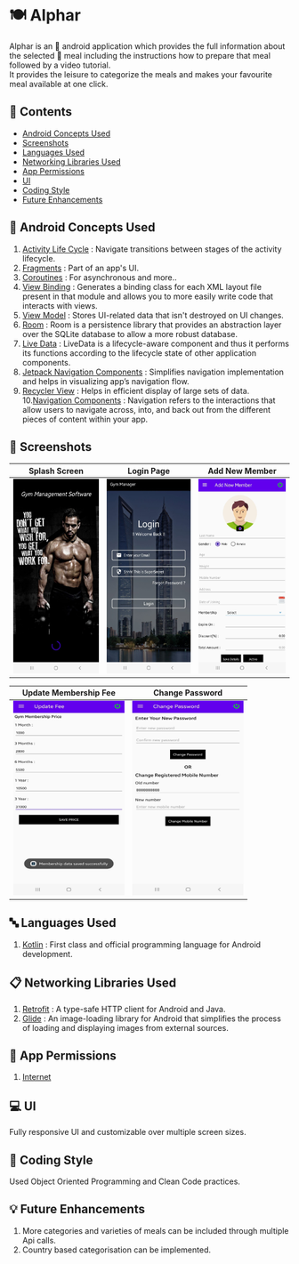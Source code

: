 # :plate_with_cutlery: Alphar

Alphar is an 📱 android application which provides the full information about the selected 🥞	meal including the instructions how to prepare that meal 
followed by a video tutorial.   
It provides the leisure to categorize the meals and makes your favourite meal available at one click.

## 📜 Contents

* [Android Concepts Used](https://github.com/rahulmangla28/Alphar#-android-concepts-used)
* [Screenshots](https://github.com/rahulmangla28/Alphar#-screenshots)
* [Languages Used](https://github.com/rahulmangla28/Alphar#-languages-used)
* [Networking Libraries Used](https://github.com/rahulmangla28/Alphar#-networking-libraries-used)
* [App Permissions](https://github.com/rahulmangla28/Alphar#-app-permissions)
* [UI](https://github.com/rahulmangla28/Alphar#-ui)
* [Coding Style](https://github.com/rahulmangla28/Alphar#-coding-style)
* [Future Enhancements](https://github.com/rahulmangla28/Alphar#-future-enhancements)

## 📑 Android Concepts Used

1. [Activity Life Cycle](https://developer.android.com/guide/components/activities/activity-lifecycle) : Navigate transitions between stages of the activity lifecycle.
2. [Fragments](https://developer.android.com/guide/fragments?gclid=EAIaIQobChMIsK261LHG-QIVgJRmAh0dMwBsEAAYASAAEgIaD_D_BwE&gclsrc=aw.ds) : Part of an app's UI.
3. [Coroutines](https://kotlinlang.org/docs/coroutines-overview.html) : For asynchronous and more..
4. [View Binding](https://developer.android.com/topic/libraries/view-binding) : Generates a binding class for each XML layout file present in that module and allows                                                                                   you to more easily write code that interacts with views.
5. [View Model](https://developer.android.com/topic/libraries/architecture/viewmodel) : Stores UI-related data that isn't destroyed on UI changes.
6. [Room](https://developer.android.com/training/data-storage/room) : Room is a persistence library that provides an abstraction layer over the SQLite database to allow a more robust database.
7. [Live Data](https://developer.android.com/topic/libraries/architecture/livedata) : LiveData is a lifecycle-aware component and thus it performs its functions according to the lifecycle state of other application components. 
8. [Jetpack Navigation Components](https://developer.android.com/guide/navigation) : Simplifies navigation implementation and helps in visualizing app’s navigation                                                                                          flow.
9. [Recycler View](https://developer.android.com/guide/topics/ui/layout/recyclerview?gclid=EAIaIQobChMI5KH0g7PG-QIV6pJmAh0fwgsGEAAYASAAEgIHD_D_BwE&gclsrc=aw.ds) :        Helps in efficient display of large sets of data.
10.[Navigation Components](https://developer.android.com/guide/navigation/navigation-getting-started) : Navigation refers to the interactions that allow users to navigate across, into, and back out from the different pieces of content within your app.

## 📸 Screenshots

Splash Screen | Login Page | Add New Member | 
--- | --- | --- |
<img src="https://github.com/rahulmangla28/Gym_Management_App/blob/master/SplashScreen.jpeg" height="350" width="200" > | <img src="https://github.com/rahulmangla28/Gym_Management_App/blob/master/Login%20Page.jpeg" height="350" width="200" > | <img src="https://github.com/rahulmangla28/Gym_Management_App/blob/master/Add%20New%20Member.jpeg" height="350" width="200" >

Update Membership Fee | Change Password 
--- | --- |
<img src="https://github.com/rahulmangla28/Gym_Management_App/blob/master/Update%20Membership%20Fee.jpeg" height="350" width="200" > | <img src="https://github.com/rahulmangla28/Gym_Management_App/blob/master/Change%20Password.jpeg" height="350" width="200" > 

## 🔤 Languages Used

1. [Kotlin](https://kotlinlang.org/docs/home.html) : First class and official programming language for Android development.

## 📋 Networking Libraries Used

1. [Retrofit](https://developer.android.com/guide/topics/ui/layout/recyclerview?gclid=EAIaIQobChMI5KH0g7PG-QIV6pJmAh0fwgsGEAAYASAAEgIHD_D_BwE&gclsrc=aw.ds) : A type-safe HTTP client for Android and Java.
2. [Glide](https://medium.com/@vlonjatgashi/using-glide-with-kotlin-5e345b557547) : An image-loading library for Android that simplifies the process of loading and displaying images from external sources.

## 🔐 App Permissions

1. [Internet](https://developer.android.com/training/basics/network-ops/connecting)

## 💻 UI

Fully responsive UI and customizable over multiple screen sizes.

## 📝 Coding Style

Used Object Oriented Programming and Clean Code practices.

## 💡 Future Enhancements

1. More categories and varieties of meals can be included through multiple Api calls.
2. Country based categorisation can be implemented.
